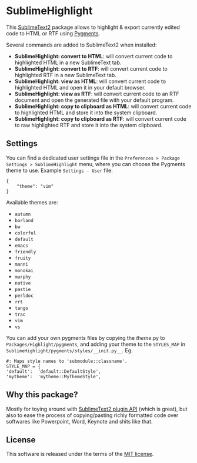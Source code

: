 SublimeHighlight
================

This [SublimeText2](http://www.sublimetext.com/2) package allows to highlight &
export currently edited code to HTML or RTF using [Pygments](http://pygments.org/).

Several commands are added to SublimeText2 when installed:

- **SublimeHighlight: convert to HTML**: will convert current code to
  highlighted HTML in a new SublimeText tab.
- **SublimeHighlight: convert to RTF**: will convert current code to
  highlighted RTF in a new SublimeText tab.
- **SublimeHighlight: view as HTML**: will convert current code to highlighted
  HTML and open it in your default browser.
- **SublimeHighlight: view as RTF**: will convert current code to an RTF
  document and open the generated file with your default program.
- **SublimeHighlight: copy to clipboard as HTML**: will convert current code to
  highlighted HTML and store it into the system clipboard.
- **SublimeHighlight: copy to clipboard as RTF**: will convert current code to
  raw highlighted RTF and store it into the system clipboard.

Settings
--------

You can find a dedicated user settings file in the `Preferences > Package
Settings > SublimeHighlight` menu, where you can choose the Pygments theme to
use. Example `Settings - User` file:

    {
        "theme": "vim"
    }

Available themes are:

- `autumn`
- `borland`
- `bw`
- `colorful`
- `default`
- `emacs`
- `friendly`
- `fruity`
- `manni`
- `monokai`
- `murphy`
- `native`
- `pastie`
- `perldoc`
- `rrt`
- `tango`
- `trac`
- `vim`
- `vs`
 
You can add your own pygments files by copying the _theme_.py to `Packages/Highlight/pygments`, and adding your theme to the `STYLES_MAP` in `SublimeHighlight/pygments/styles/__init.py__`.  Eg.

    #: Maps style names to 'submodule::classname'.
    STYLE_MAP = {
    'default':  'default::DefaultStyle',
    'mytheme':  'mytheme::MyThemeStyle',

Why this package?
-----------------

Mostly for toying around with [SublimeText2 plugin API](http://www.sublimetext.com/docs/2/api_reference.html)
(which is great), but also to ease the process of copying/pasting richly
formatted code over softwares like Powerpoint, Word, Keynote and shits like
that.

License
-------

This software is released under the terms of the [MIT license](http://en.wikipedia.org/wiki/MIT_License).
